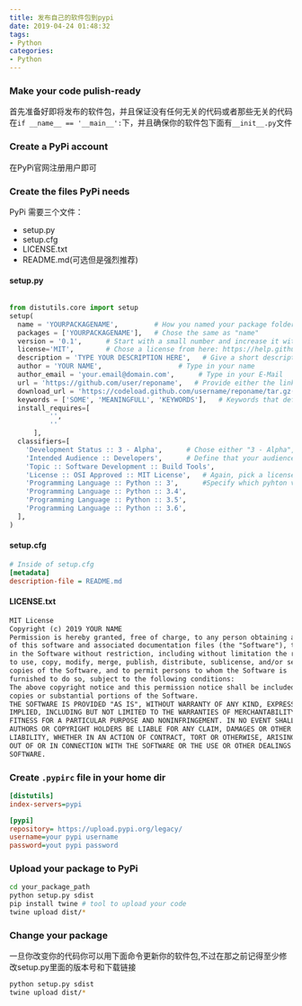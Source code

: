 ```yaml
---
title: 发布自己的软件包到pypi
date: 2019-04-24 01:48:32
tags:
- Python
categories:
- Python
---
```


### Make your code pulish-ready

首先准备好即将发布的软件包，并且保证没有任何无关的代码或者那些无关的代码在`if __name__ == '__main__':`下，并且确保你的软件包下面有`__init__.py`文件

### Create a PyPi account

在PyPi官网注册用户即可

### Create the files PyPi needs

PyPi 需要三个文件：

- setup.py
- setup.cfg
- LICENSE.txt
- README.md(可选但是强烈推荐)

#### setup.py

```Python

from distutils.core import setup
setup(
  name = 'YOURPACKAGENAME',         # How you named your package folder
  packages = ['YOURPACKAGENAME'],   # Chose the same as "name"
  version = '0.1',      # Start with a small number and increase it with every change you make
  license='MIT',        # Chose a license from here: https://help.github.com/articles/licensing-a-repository
  description = 'TYPE YOUR DESCRIPTION HERE',   # Give a short description about your library
  author = 'YOUR NAME',                   # Type in your name
  author_email = 'your.email@domain.com',      # Type in your E-Mail
  url = 'https://github.com/user/reponame',   # Provide either the link to your github or to your website
  download_url = 'https://codeload.github.com/username/reponame/tar.gz(zip)/version num',    # you should git tag your code and git push it.
  keywords = ['SOME', 'MEANINGFULL', 'KEYWORDS'],   # Keywords that define your package best
  install_requires=[
          '',
          ''
      ],
  classifiers=[
    'Development Status :: 3 - Alpha',      # Chose either "3 - Alpha", "4 - Beta" or "5 - Production/Stable" as the current state of your package
    'Intended Audience :: Developers',      # Define that your audience are developers
    'Topic :: Software Development :: Build Tools',
    'License :: OSI Approved :: MIT License',   # Again, pick a license
    'Programming Language :: Python :: 3',      #Specify which pyhton versions that you want to support
    'Programming Language :: Python :: 3.4',
    'Programming Language :: Python :: 3.5',
    'Programming Language :: Python :: 3.6',
  ],
)
```

#### setup.cfg

```ini
# Inside of setup.cfg
[metadata]
description-file = README.md
```

#### LICENSE.txt

```txt
MIT License
Copyright (c) 2019 YOUR NAME
Permission is hereby granted, free of charge, to any person obtaining a copy
of this software and associated documentation files (the "Software"), to deal
in the Software without restriction, including without limitation the rights
to use, copy, modify, merge, publish, distribute, sublicense, and/or sell
copies of the Software, and to permit persons to whom the Software is
furnished to do so, subject to the following conditions:
The above copyright notice and this permission notice shall be included in all
copies or substantial portions of the Software.
THE SOFTWARE IS PROVIDED "AS IS", WITHOUT WARRANTY OF ANY KIND, EXPRESS OR
IMPLIED, INCLUDING BUT NOT LIMITED TO THE WARRANTIES OF MERCHANTABILITY,
FITNESS FOR A PARTICULAR PURPOSE AND NONINFRINGEMENT. IN NO EVENT SHALL THE
AUTHORS OR COPYRIGHT HOLDERS BE LIABLE FOR ANY CLAIM, DAMAGES OR OTHER
LIABILITY, WHETHER IN AN ACTION OF CONTRACT, TORT OR OTHERWISE, ARISING FROM,
OUT OF OR IN CONNECTION WITH THE SOFTWARE OR THE USE OR OTHER DEALINGS IN THE
SOFTWARE.
```

### Create `.pypirc` file in your home dir

```ini
[distutils]
index-servers=pypi

[pypi]
repository= https://upload.pypi.org/legacy/
username=your pypi username
password=yout pypi password
```

### Upload your package to PyPi

```bash
cd your_package_path
python setup.py sdist
pip install twine # tool to upload your code
twine upload dist/*
```

### Change your package

一旦你改变你的代码你可以用下面命令更新你的软件包,不过在那之前记得至少修改setup.py里面的版本号和下载链接

```bash
python setup.py sdist
twine upload dist/*
```
